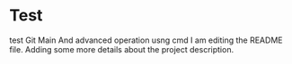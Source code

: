 # Test
test Git Main And advanced operation usng cmd
I am editing the README file. Adding some more details about the project description.
